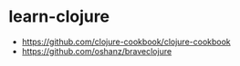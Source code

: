 # learn-clojure

* https://github.com/clojure-cookbook/clojure-cookbook
* https://github.com/oshanz/braveclojure
